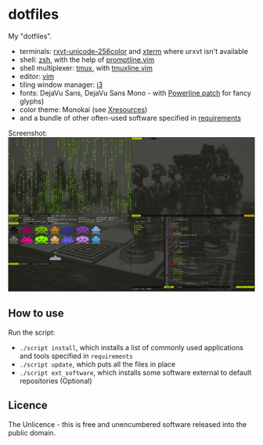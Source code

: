 dotfiles
========

My "dotfiles".


- terminals: [rxvt-unicode-256color](http://software.schmorp.de/pkg/rxvt-unicode.html) and [xterm](http://invisible-island.net/xterm/) where urxvt isn't available
- shell: [zsh](http://en.wikipedia.org/wiki/Z_shell), with the help of [promptline.vim](https://github.com/edkolev/promptline.vim)
- shell multiplexer: [tmux](http://tmux.sourceforge.net/), with [tmuxline.vim](https://github.com/edkolev/tmuxline.vim)
- editor: [vim](http://www.vim.org/)
- tiling window manager: [i3](http://i3wm.org/)
- fonts: DejaVu Sans, DejaVu Sans Mono - with [Powerline patch](https://github.com/Lokaltog/powerline-fonts) for fancy glyphs)
- color theme: Monokai (see [Xresources](Xresources))
- and a bundle of other often-used software specified in [requirements](requirements)

Screenshot:
![screenshot](dotfiles.png)

## How to use
Run the script:
- `./script install`, which installs a list of commonly used applications and tools specified in `requirements`
- `./script update`, which puts all the files in place
- `./script ext_software`, which installs some software external to default repositories (Optional)

## Licence
The Unlicence - this is free and unencumbered software released into the public domain.

